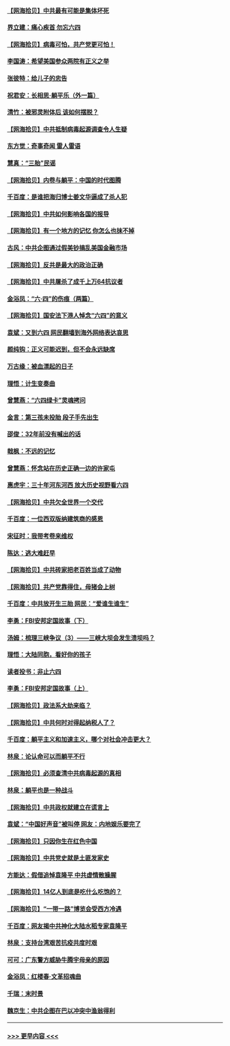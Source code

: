 #### [【网海拾贝】中共最有可能是集体坏死](../pages/nsc993/n13023101.md?t=06160302) 
#### [界立建：痛心疾首 勿忘六四](../pages/nsc993/n13022339.md?t=06160302) 
#### [【网海拾贝】病毒可怕，共产党更可怕！](../pages/nsc993/n13020728.md?t=06160302) 
#### [李国涛：希望美国参众两院有正义之举](../pages/nsc993/n13020674.md?t=06160302) 
#### [张彼特：给儿子的忠告](../pages/nsc993/n13018934.md?t=06160302) 
#### [祝君安：长相思‧躺平乐（外一篇）](../pages/nsc993/n13018923.md?t=06160302) 
#### [清竹：被邪灵附体后 该如何摆脱？](../pages/nsc993/n13018877.md?t=06160302) 
#### [【网海拾贝】中共抵制病毒起源调查令人生疑](../pages/nsc993/n13017785.md?t=06160302) 
#### [东方觉：奇事奇闻 雷人雷语](../pages/nsc993/n13017577.md?t=06160302) 
#### [慧真：“三胎”民谣](../pages/nsc993/n13017394.md?t=06160302) 
#### [【网海拾贝】内卷与躺平：中国的时代图腾](../pages/nsc993/n13016128.md?t=06160302) 
#### [千百度：是谁把海归博士姜文华逼成了杀人犯](../pages/nsc993/n13015218.md?t=06160302) 
#### [【网海拾贝】中共如何影响各国的报导](../pages/nsc993/n13012599.md?t=06160302) 
#### [【网海拾贝】有一个地方的记忆 你怎么也抹不掉](../pages/nsc993/n13009802.md?t=06160302) 
#### [古风：中共企图通过假美钞搞乱美国金融市场](../pages/nsc993/n13009626.md?t=06160302) 
#### [【网海拾贝】反共是最大的政治正确](../pages/nsc993/n13007051.md?t=06160302) 
#### [【网海拾贝】中共屠杀了成千上万64抗议者](../pages/nsc993/n13002713.md?t=06160302) 
#### [金浴凤：“六·四”的伤痕（两篇）](../pages/nsc993/n13001719.md?t=06160302) 
#### [【网海拾贝】国安法下港人悼念“六四”的意义](../pages/nsc993/n13001039.md?t=06160302) 
#### [袁斌：又到六四 网民翻墙到海外网络表达哀思](../pages/nsc993/n13000995.md?t=06160302) 
#### [颜纯钩：正义可能迟到，但不会永远缺席](../pages/nsc993/n13000920.md?t=06160302) 
#### [万古缘：被血漂起的日子](../pages/nsc993/n13000914.md?t=06160302) 
#### [理悟：计生变奏曲](../pages/nsc993/n13000414.md?t=06160302) 
#### [曾慧燕：“六四绿卡”灵魂拷问](../pages/nsc993/n13000277.md?t=06160302) 
#### [金言：第三孩未投胎 段子手先出生](../pages/nsc993/n13000215.md?t=06160302) 
#### [邵俊：32年前没有喊出的话](../pages/nsc993/n13000181.md?t=06160302) 
#### [戟枫：不远的记忆](../pages/nsc993/n13000121.md?t=06160302) 
#### [曾慧燕：怀念站在历史正确一边的许家屯](../pages/nsc993/n13000073.md?t=06160302) 
#### [惠虎宇：三十年河东河西 放大历史视野看六四](../pages/nsc993/n13000018.md?t=06160302) 
#### [【网海拾贝】中共欠全世界一个交代](../pages/nsc993/n12998706.md?t=06160302) 
#### [千百度：一位西双版纳建筑商的感恩](../pages/nsc993/n12998487.md?t=06160302) 
#### [宋征时：我带考卷来维权](../pages/nsc993/n12994088.md?t=06160302) 
#### [陈达：逃大难赶早](../pages/nsc993/n12993569.md?t=06160302) 
#### [【网海拾贝】中共砖家把老百姓当成了动物](../pages/nsc993/n12993483.md?t=06160302) 
#### [【网海拾贝】共产党靠得住，母猪会上树](../pages/nsc993/n12990730.md?t=06160302) 
#### [千百度：中共放开生三胎 网民：“爱谁生谁生”](../pages/nsc993/n12990644.md?t=06160302) 
#### [李勇：FBI安邦定国故事（下）](../pages/nsc993/n12987854.md?t=06160302) 
#### [汤姆：梳理三峡争议（3）——三峡大坝会发生溃坝吗？](../pages/nsc993/n12989806.md?t=06160302) 
#### [理悟：大陆同胞，看好你的孩子](../pages/nsc993/n12989778.md?t=06160302) 
#### [读者投书：非止六四](../pages/nsc993/n12989673.md?t=06160302) 
#### [李勇：FBI安邦定国故事（上）](../pages/nsc993/n12987749.md?t=06160302) 
#### [【网海拾贝】政法系大劫来临？](../pages/nsc993/n12987596.md?t=06160302) 
#### [【网海拾贝】中共何时对得起纳税人了？](../pages/nsc993/n12985578.md?t=06160302) 
#### [千百度：躺平主义和加速主义，哪个对社会冲击更大？](../pages/nsc993/n12985512.md?t=06160302) 
#### [林泉：论认命可以而躺平不行](../pages/nsc993/n12985505.md?t=06160302) 
#### [【网海拾贝】必须查清中共病毒起源的真相](../pages/nsc993/n12984276.md?t=06160302) 
#### [林泉：躺平也是一种战斗](../pages/nsc993/n12984194.md?t=06160302) 
#### [【网海拾贝】中共政权就建立在谎言上](../pages/nsc993/n12981880.md?t=06160302) 
#### [袁斌：“中国好声音”被叫停 网友：内地娱乐要完了](../pages/nsc993/n12981826.md?t=06160302) 
#### [【网海拾贝】只因你生在红色中国](../pages/nsc993/n12979096.md?t=06160302) 
#### [【网海拾贝】中共党史就是土匪发家史](../pages/nsc993/n12976478.md?t=06160302) 
#### [方能达：假借追悼袁隆平 中共虚情散臊腥](../pages/nsc993/n12976396.md?t=06160302) 
#### [【网海拾贝】14亿人到底是吃什么吃饱的？](../pages/nsc993/n12974125.md?t=06160302) 
#### [【网海拾贝】“一带一路”博览会受西方冷遇](../pages/nsc993/n12971787.md?t=06160302) 
#### [千百度：网友揭中共神化大陆水稻专家袁隆平](../pages/nsc993/n12971733.md?t=06160302) 
#### [林泉：支持台湾艰苦抗疫共度时艰](../pages/nsc993/n12971350.md?t=06160302) 
#### [可可：广东警方威胁牛腾宇母亲的原因](../pages/nsc993/n12971100.md?t=06160302) 
#### [金浴凤：红楼春·文革招魂曲](../pages/nsc993/n12970354.md?t=06160302) 
#### [千瑞：末时景](../pages/nsc993/n12970337.md?t=06160302) 
#### [魏京生：中共企图在巴以冲突中渔翁得利](../pages/nsc993/n12970286.md?t=06160302) 

----
#### [ >>> 更早内容 <<< ](../indexes/nsc993-earlier.md)
